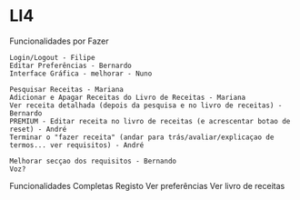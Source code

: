 # LI4
Funcionalidades por Fazer

	Login/Logout - Filipe 
	Editar Preferências - Bernardo
	Interface Gráfica - melhorar - Nuno
	
	Pesquisar Receitas - Mariana 
	Adicionar e Apagar Receitas do Livro de Receitas - Mariana
	Ver receita detalhada (depois da pesquisa e no livro de receitas) - Bernardo
	PREMIUM - Editar receita no livro de receitas (e acrescentar botao de reset) - André
	Terminar o "fazer receita" (andar para trás/avaliar/explicaçao de termos... ver requisitos) - André
	
	Melhorar secçao dos requisitos - Bernando
	Voz?
	
Funcionalidades Completas
	Registo
	Ver preferências
	Ver livro de receitas 
	